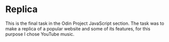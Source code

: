 # Replica

This is the final task in the Odin Project JavaScript section. The task was to make a replica of a popular website and some of its features, for this purpose I chose YouTube music. 
